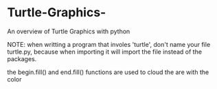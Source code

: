 # Turtle-Graphics-
An overview of Turtle Graphics with python

NOTE:
when writting a program that involes 'turtle', don't name your file turtle.py, because when importing it will import the file instead of the packages.

the begin.fill() and end.fill() functions are used to cloud the are with the color
